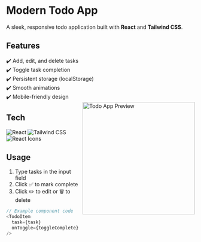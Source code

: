# Modern Todo App  
A sleek, responsive todo application built with **React** and **Tailwind CSS**.

## Features  

✔️ Add, edit, and delete tasks  
✔️ Toggle task completion  
✔️ Persistent storage (localStorage)  
✔️ Smooth animations  
✔️ Mobile-friendly design  
<img src="https://github.com/user-attachments/assets/b2d89f0f-6d04-4642-9c8c-fc5e970b9090" width="300" alt="Todo App Preview" style="float: right; margin-left: 10px;">
## Tech  

<p align="left">
  <img src="https://img.shields.io/badge/React-20232A?logo=react" alt="React">
  <img src="https://img.shields.io/badge/Tailwind_CSS-38B2AC?logo=tailwind-css" alt="Tailwind CSS">
  <img src="https://img.shields.io/badge/React_Icons-FF4154?logo=react" alt="React Icons">
</p>


## Usage  

1. Type tasks in the input field  
2. Click ✅ to mark complete  
3. Click ✏️ to edit or 🗑️ to delete  

```javascript
// Example component code
<TodoItem 
  task={task} 
  onToggle={toggleComplete} 
/>
